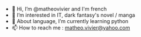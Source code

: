 - 👋 Hi, I’m @matheovivier and I'm french 
- 👀 I’m interested in IT, dark fantasy's novel / manga
- 🌱 About language, I’m currently learning python
- 📫 How to reach me : matheo.vivier@yahoo.com
